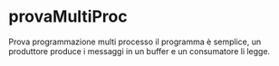 # provaMultiProc
Prova programmazione multi processo
il programma è semplice, un produttore produce i messaggi in un buffer e un consumatore li legge.
